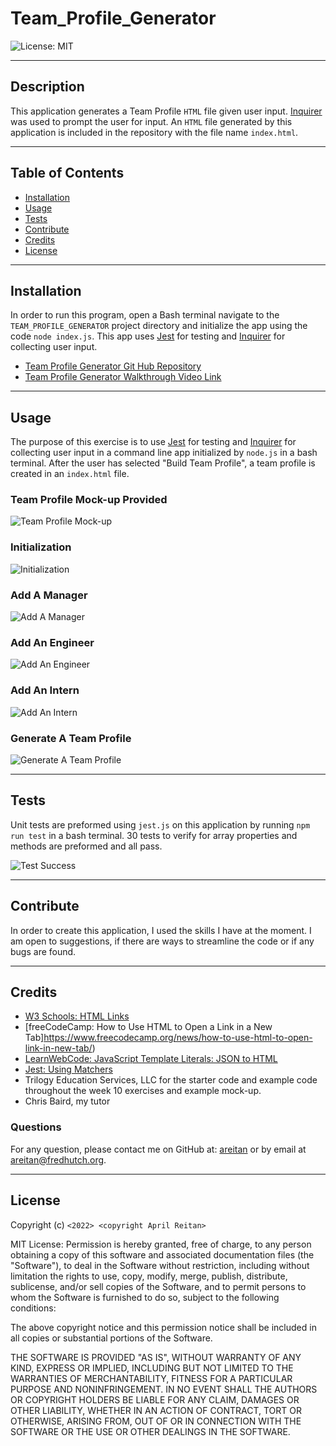 # Team_Profile_Generator

![License: MIT](https://img.shields.io/badge/License-MIT-yellow.svg)

---
## Description

This application generates a Team Profile ```HTML``` file given user input. [Inquirer](https://www.npmjs.com/package/inquirer) was used to prompt the user for input. An ```HTML``` file generated by this application is included in the repository with the file name ```index.html```.
  

---
## Table of Contents

  - [Installation](#installation)
  - [Usage](#usage)
  - [Tests](#tests)
  - [Contribute](#contribute)
  - [Credits](#credits)
  - [License](#license)


---
## Installation

In order to run this program, open a Bash terminal navigate to the ```TEAM_PROFILE_GENERATOR``` project directory and initialize the app using the code ```node index.js```. This app uses [Jest](https://www.npmjs.com/package/jest) for testing and [Inquirer](https://www.npmjs.com/package/inquirer) for collecting user input.

- [Team Profile Generator Git Hub Repository](https://github.com/areitan/Team_Profile_Generator)
- [Team Profile Generator Walkthrough Video Link](********)


---
## Usage

The purpose of this exercise is to use [Jest](https://www.npmjs.com/package/jest) for testing and [Inquirer](https://www.npmjs.com/package/inquirer) for collecting user input in a command line app initialized by ```node.js``` in a bash terminal. After the user has selected "Build Team Profile", a team profile is created in an ```index.html``` file.


### Team Profile Mock-up Provided
![Team Profile Mock-up](/assets/images/10-object-oriented-programming-homework-demo.png)

### Initialization
![Initialization](/assets/images/1node.png)

### Add A Manager
![Add A Manager](/assets/images/2Manager.png)

### Add An Engineer
![Add An Engineer](/assets/images/3engineer.png)

### Add An Intern
![Add An Intern](/assets/images/4intern.png)

### Generate A Team Profile
![Generate A Team Profile](/assets/images/5generate_profile.png)


---
## Tests

Unit tests are preformed using ```jest.js``` on this application by running ```npm run test``` in a bash terminal. 30 tests to verify for array properties and methods are preformed and all pass.

![Test Success](/assets/images/test_success.png)

--- 
## Contribute

In order to create this application, I used the skills I have at the moment. I am open to suggestions, if there are ways to streamline the code or if any bugs are found.

---
## Credits

- [W3 Schools: HTML Links](https://www.w3schools.com/html/html_links)
- [freeCodeCamp: How to Use HTML to Open a Link in a New Tab]https://www.freecodecamp.org/news/how-to-use-html-to-open-link-in-new-tab/)
- [LearnWebCode: JavaScript Template Literals: JSON to HTML](https://www.youtube.com/watch?v=DG4obitDvUA)
- [Jest: Using Matchers](https://jestjs.io/docs/using-matchers)
- Trilogy Education Services, LLC for the starter code and example code throughout the week 10 exercises and example mock-up.
- Chris Baird, my tutor

### Questions

For any question, please contact me on GitHub at: [areitan](https://github.com/areitan) or by email at <areitan@fredhutch.org>.

---

## License

Copyright (c) ```<2022> <copyright April Reitan>```

MIT License:
Permission is hereby granted, free of charge, to any person obtaining a copy
of this software and associated documentation files (the "Software"), to deal
in the Software without restriction, including without limitation the rights
to use, copy, modify, merge, publish, distribute, sublicense, and/or sell
copies of the Software, and to permit persons to whom the Software is
furnished to do so, subject to the following conditions:

The above copyright notice and this permission notice shall be included in all
copies or substantial portions of the Software.

THE SOFTWARE IS PROVIDED "AS IS", WITHOUT WARRANTY OF ANY KIND, EXPRESS OR
IMPLIED, INCLUDING BUT NOT LIMITED TO THE WARRANTIES OF MERCHANTABILITY,
FITNESS FOR A PARTICULAR PURPOSE AND NONINFRINGEMENT. IN NO EVENT SHALL THE
AUTHORS OR COPYRIGHT HOLDERS BE LIABLE FOR ANY CLAIM, DAMAGES OR OTHER
LIABILITY, WHETHER IN AN ACTION OF CONTRACT, TORT OR OTHERWISE, ARISING FROM,
OUT OF OR IN CONNECTION WITH THE SOFTWARE OR THE USE OR OTHER DEALINGS IN THE
SOFTWARE.